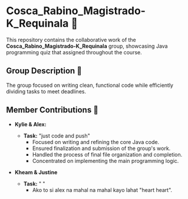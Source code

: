 # Cosca_Rabino_Magistrado-K_Requinala 🚀

This repository contains the collaborative work of the **Cosca_Rabino_Magistrado-K_Requinala** group, showcasing Java programming quiz that assigned throughout the course.

## Group Description 🚀
The group focused on writing clean, functional code while efficiently dividing tasks to meet deadlines.

## Member Contributions 🚀
- **Kylie & Alex:**
   - **Task:** "just code and push" 
      - Focused on writing and refining the core Java code.
      - Ensured finalization and submission of the group's work.
      - Handled the process of final file organization and completion.
      - Concentrated on implementing the main programming logic.

- **Kheam & Justine**
  - **Task:** "          "
      - Ako to si alex na mahal na mahal kayo lahat "heart heart".

